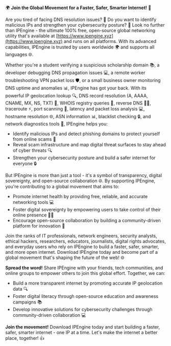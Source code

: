 🌍 **Join the Global Movement for a Faster, Safer, Smarter Internet!** 🚀

Are you tired of facing DNS resolution issues? 🤔 Do you want to identify malicious IPs and strengthen your cybersecurity posture? 🔐 Look no further than IPEngine - the ultimate 100% free, open-source global networking utility that's available at [https://www.ipengine.xyz](https://www.ipengine.xyz) and runs on all platforms. With its advanced capabilities, IPEngine is trusted by users worldwide 🌍 and supports all languages 🌐.

Whether you're a student verifying a suspicious scholarship domain 📚, a developer debugging DNS propagation issues 💻, a remote worker troubleshooting VPN packet loss 🛡️, or a small business owner monitoring DNS uptime and anomalies 📊, IPEngine has got your back. With its powerful IP geolocation lookup 🔍, DNS record resolution (A, AAAA, CNAME, MX, NS, TXT) 📡, WHOIS registry queries 🏢, reverse DNS 🕵️‍♂️, traceroute ⚡️, port scanning 🔑, latency and packet loss analysis 💻, hostname resolution 🌐, ASN information 📊, blacklist checking 🔒, and network diagnostics tools 🔧, IPEngine helps you:

* Identify malicious IPs and detect phishing domains to protect yourself from online scams 🚫
* Reveal scam infrastructure and map digital threat surfaces to stay ahead of cyber threats 🔍
* Strengthen your cybersecurity posture and build a safer internet for everyone 🔒

But IPEngine is more than just a tool - it's a symbol of transparency, digital sovereignty, and open-source collaboration 🌐. By supporting IPEngine, you're contributing to a global movement that aims to:

* Promote internet health by providing free, reliable, and accurate networking tools 💻
* Foster digital sovereignty by empowering users to take control of their online presence 🕵️‍♀️
* Encourage open-source collaboration by building a community-driven platform for innovation 🌟

Join the ranks of IT professionals, network engineers, security analysts, ethical hackers, researchers, educators, journalists, digital rights advocates, and everyday users who rely on IPEngine to build a faster, safer, smarter, and more open internet. Download IPEngine today and become part of a global movement that's shaping the future of the web! 🌐

**Spread the word!** Share IPEngine with your friends, tech communities, and online groups to empower others to join this global effort. Together, we can:

* Build a more transparent internet by promoting accurate IP geolocation data 🔍
* Foster digital literacy through open-source education and awareness campaigns 📚
* Develop innovative solutions for cybersecurity challenges through community-driven collaboration 💻

**Join the movement!** Download IPEngine today and start building a faster, safer, smarter internet - one IP at a time. Let's make the internet a better place, together! 👍